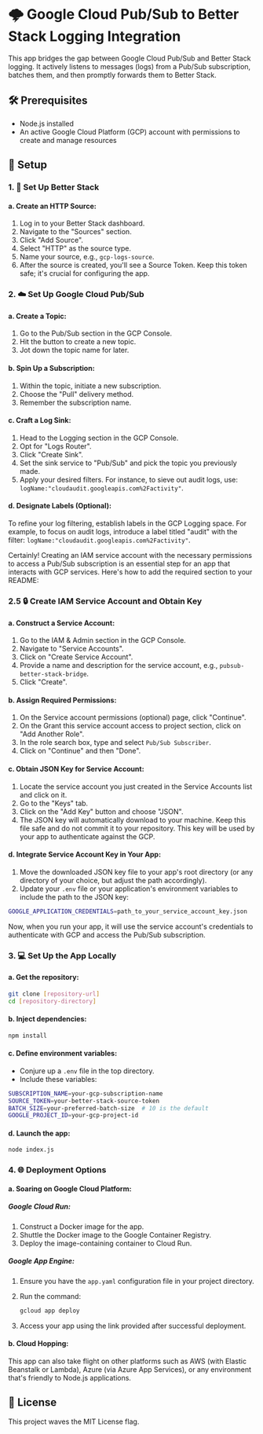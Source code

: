 # 🌩 Google Cloud Pub/Sub to Better Stack Logging Integration

This app bridges the gap between Google Cloud Pub/Sub and Better Stack logging. It actively listens to messages (logs) from a Pub/Sub subscription, batches them, and then promptly forwards them to Better Stack.

## 🛠 Prerequisites

- Node.js installed
- An active Google Cloud Platform (GCP) account with permissions to create and manage resources

## 🚀 Setup

### 1. **🔐 Set Up Better Stack**

#### a. Create an HTTP Source:

1. Log in to your Better Stack dashboard.
2. Navigate to the "Sources" section.
3. Click "Add Source".
4. Select "HTTP" as the source type.
5. Name your source, e.g., `gcp-logs-source`.
6. After the source is created, you'll see a Source Token. Keep this token safe; it's crucial for configuring the app.

### 2. **☁️ Set Up Google Cloud Pub/Sub**

#### a. Create a Topic:

1. Go to the Pub/Sub section in the GCP Console.
2. Hit the button to create a new topic.
3. Jot down the topic name for later.

#### b. Spin Up a Subscription:

1. Within the topic, initiate a new subscription.
2. Choose the "Pull" delivery method.
3. Remember the subscription name.

#### c. Craft a Log Sink:

1. Head to the Logging section in the GCP Console.
2. Opt for "Logs Router".
3. Click "Create Sink".
4. Set the sink service to "Pub/Sub" and pick the topic you previously made.
5. Apply your desired filters. For instance, to sieve out audit logs, use: `logName:"cloudaudit.googleapis.com%2Factivity"`.

#### d. Designate Labels (Optional):

To refine your log filtering, establish labels in the GCP Logging space. For example, to focus on audit logs, introduce a label titled "audit" with the filter: `logName:"cloudaudit.googleapis.com%2Factivity"`.

Certainly! Creating an IAM service account with the necessary permissions to access a Pub/Sub subscription is an essential step for an app that interacts with GCP services. Here's how to add the required section to your README:

### 2.5 **🔒 Create IAM Service Account and Obtain Key**

#### a. **Construct a Service Account**:

1. Go to the IAM & Admin section in the GCP Console.
2. Navigate to "Service Accounts".
3. Click on "Create Service Account".
4. Provide a name and description for the service account, e.g., `pubsub-better-stack-bridge`.
5. Click "Create".

#### b. **Assign Required Permissions**:

1. On the Service account permissions (optional) page, click "Continue".
2. On the Grant this service account access to project section, click on "Add Another Role".
3. In the role search box, type and select `Pub/Sub Subscriber`.
4. Click on "Continue" and then "Done".

#### c. **Obtain JSON Key for Service Account**:

1. Locate the service account you just created in the Service Accounts list and click on it.
2. Go to the "Keys" tab.
3. Click on the "Add Key" button and choose "JSON".
4. The JSON key will automatically download to your machine. Keep this file safe and do not commit it to your repository. This key will be used by your app to authenticate against the GCP.

#### d. **Integrate Service Account Key in Your App**:

1. Move the downloaded JSON key file to your app's root directory (or any directory of your choice, but adjust the path accordingly).
2. Update your `.env` file or your application's environment variables to include the path to the JSON key:

```bash
GOOGLE_APPLICATION_CREDENTIALS=path_to_your_service_account_key.json
```

Now, when you run your app, it will use the service account's credentials to authenticate with GCP and access the Pub/Sub subscription.

### 3. **💻 Set Up the App Locally**

#### a. Get the repository:

```bash
git clone [repository-url]
cd [repository-directory]
```

#### b. Inject dependencies:

```bash
npm install
```

#### c. Define environment variables:

- Conjure up a `.env` file in the top directory.
- Include these variables:

```bash
SUBSCRIPTION_NAME=your-gcp-subscription-name
SOURCE_TOKEN=your-better-stack-source-token
BATCH_SIZE=your-preferred-batch-size  # 10 is the default
GOOGLE_PROJECT_ID=your-gcp-project-id
```

#### d. Launch the app:

```bash
node index.js
```

### 4. **🌐 Deployment Options**

#### a. Soaring on Google Cloud Platform:

##### Google Cloud Run:

1. Construct a Docker image for the app.
2. Shuttle the Docker image to the Google Container Registry.
3. Deploy the image-containing container to Cloud Run.

##### Google App Engine:

1. Ensure you have the `app.yaml` configuration file in your project directory.
2. Run the command:
   ```bash
   gcloud app deploy
   ```

3. Access your app using the link provided after successful deployment.

#### b. Cloud Hopping:

This app can also take flight on other platforms such as AWS (with Elastic Beanstalk or Lambda), Azure (via Azure App Services), or any environment that's friendly to Node.js applications.

## 📜 License

This project waves the MIT License flag.
